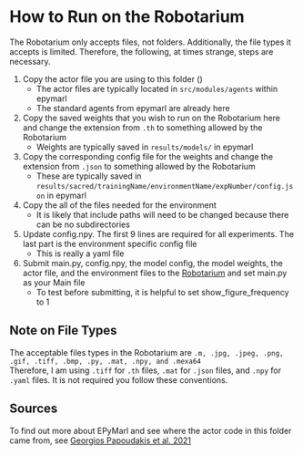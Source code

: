 # How to Run on the Robotarium
The Robotarium only accepts files, not folders. Additionally, the file types it accepts is limited.
Therefore, the following, at times strange, steps are necessary. <br>

1. Copy the actor file you are using to this folder ()
    - The actor files are typically located in `src/modules/agents` within epymarl
    - The standard agents from epymarl are already here
2. Copy the saved weights that you wish to run on the Robotarium here and change the extension from `.th` to something allowed by the Robotarium
    - Weights are typically saved in `results/models/` in epymarl
3. Copy the corresponding config file for the weights and change the extension from `.json` to something allowed by the Robotarium
    - These are typically saved in `results/sacred/trainingName/environmentName/expNumber/config.json` in epymarl
3. Copy the all of the files needed for the environment
    - It is likely that include paths will need to be changed because there can be no subdirectories
4. Update config.npy. The first 9 lines are required for all experiments. The last part is the environment specific config file
    - This is really a yaml file
5. Submit main.py, config.npy, the model config, the model weights, the actor file, and the environment files to the [Robotarium](https://www.robotarium.gatech.edu/dashboard) and set main.py as your Main file
    - To test before submitting, it is helpful to set show_figure_frequency to 1

## Note on File Types
The acceptable files types in the Robotarium are ` .m, .jpg, .jpeg, .png, .gif, .tiff, .bmp, .py, .mat, .npy, and .mexa64 ` <br>
Therefore, I am using `.tiff` for `.th` files, `.mat` for `.json` files, and `.npy` for `.yaml` files. It is not required you follow these conventions.

## Sources
To find out more about EPyMarl and see where the actor code in this folder came from, see [Georgios Papoudakis et al. 2021](https://github.com/uoe-agents/epymarl)